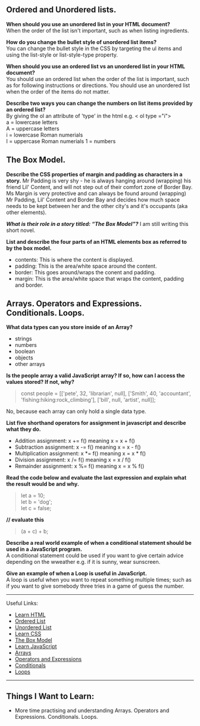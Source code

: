 
## Ordered and Unordered lists.

**When should you use an unordered list in your HTML document?**  
When the order of the list isn't important, such as when listing ingredients.

**How do you change the bullet style of unordered list items?**  
You can change the bullet style in the CSS by targeting the ul items and using the list-style or list-style-type property.  


**When should you use an ordered list vs an unordered list in your HTML document?**  
You should use an ordered list when the order of the list is important, such as for following instructions or directions. You should use an unordered list when the order of the items do not matter.

**Describe two ways you can change the numbers on list items provided by an ordered list?**  
By giving the ol an attribute of 'type' in the html e.g. < ol type ="i">  
a = lowercase letters  
A = uppercase letters  
i = lowercase Roman numerials  
I = uppercase Roman numerials
1 = numbers

## The Box Model.

**Describe the CSS properties of margin and padding as characters in a story.**
Mr Padding is very shy - he is always hanging around (wrapping) his friend Lil' Content, and will not step out of their comfort zone of Border Bay.  
Ms Margin is very protective and can always be found around (wrapping) Mr Padding, Lil' Content and Border Bay and decides how much space needs to be kept between her and the other city's and it's occupants (aka other elements).

**_What is their role in a story titled: “The Box Model”?_**
I am still writing this short novel.

**List and describe the four parts of an HTML elements box as referred to by the box model.**  
- contents: This is where the content is displayed.
- padding: This is the area/white space around the content.
- border: This goes around/wraps the conent and padding.
- margin: This is the area/white space that wraps the content, padding and border. 


## Arrays. Operators and Expressions. Conditionals. Loops.

**What data types can you store inside of an Array?**  
- strings
- numbers
- boolean
- objects
- other arrays

**Is the people array a valid JavaScript array? If so, how can I access the values stored? If not, why?**  

 >const people = [['pete', 32, 'librarian', null], ['Smith', 40, 'accountant', 'fishing:hiking:rock_climbing'], ['bill', null, 'artist', null]];

No, because each array can only hold a single data type. 

**List five shorthand operators for assignment in javascript and describe what they do.**  
- Addition assignment: x += f() meaning x = x + f()
- Subtraction assignment: x -= f() meaning x = x - f()
- Multiplication assignment: x *= f() meaning x = x * f() 
- Division assignment: x /= f() meaning x = x / f()
- Remainder assignment: x %= f() meaning x = x % f()

**Read the code below and evaluate the last expression and explain what the result would be and why.**  

 >let a = 10;  
 let b = 'dog';  
 let c = false;     


**// evaluate this**
 >(a + c) + b;


 
**Describe a real world example of when a conditional statement should be used in a JavaScript program.**  
A conditional statement could be used if you want to give certain advice depending on the wweather e.g. if it is sunny, wear sunscreen.


**Give an example of when a Loop is useful in JavaScript.**  
A loop is useful when you want to repeat something multiple times; such as if you want to give somebody three tries in a game of guess the number.

---

Useful Links:
- [Learn HTML](https://developer.mozilla.org/en-US/docs/Web/HTML)
- [Ordered List](https://developer.mozilla.org/en-US/docs/Web/HTML/Element/ol)
- [Unordered List](https://developer.mozilla.org/en-US/docs/Web/HTML/Element/ul)
- [Learn CSS](https://developer.mozilla.org/en-US/docs/Learn/CSS)
- [The Box Model](https://developer.mozilla.org/en-US/docs/Learn/CSS/Building_blocks/The_box_model)
- [Learn JavaScript](https://developer.mozilla.org/en-US/docs/Learn/JavaScript)
- [Arrays](https://developer.mozilla.org/en-US/docs/Learn/JavaScript/First_steps/Arrays)
- [Operators and Expressions](https://developer.mozilla.org/en-US/docs/Web/JavaScript/Guide/Expressions_and_Operators)
- [Conditionals](https://developer.mozilla.org/en-US/docs/Learn/JavaScript/Building_blocks/conditionals) 
- [Loops](https://developer.mozilla.org/en-US/docs/Learn/JavaScript/Building_blocks/Looping_code)

---

## Things I Want to Learn:
- More time practising and understanding Arrays. Operators and Expressions. Conditionals. Loops.